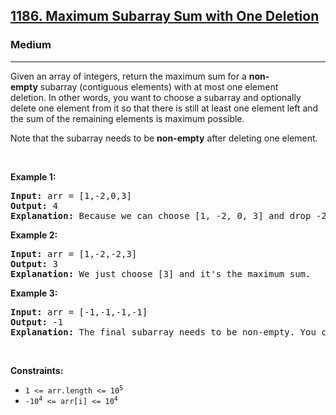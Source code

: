 <h2><a href="https://leetcode.com/problems/maximum-subarray-sum-with-one-deletion/">1186. Maximum Subarray Sum with One Deletion</a></h2><h3>Medium</h3><hr><div><p>Given an array of integers, return the maximum sum for a <strong>non-empty</strong>&nbsp;subarray (contiguous elements) with at most one element deletion.&nbsp;In other words, you want to choose a subarray and optionally delete one element from it so that there is still at least one element left and the&nbsp;sum of the remaining elements is maximum possible.</p>

<p>Note that the subarray needs to be <strong>non-empty</strong> after deleting one element.</p>

<p>&nbsp;</p>
<p><strong>Example 1:</strong></p>

<pre><strong>Input:</strong> arr = [1,-2,0,3]
<strong>Output:</strong> 4
<strong>Explanation: </strong>Because we can choose [1, -2, 0, 3] and drop -2, thus the subarray [1, 0, 3] becomes the maximum value.</pre>

<p><strong>Example 2:</strong></p>

<pre><strong>Input:</strong> arr = [1,-2,-2,3]
<strong>Output:</strong> 3
<strong>Explanation: </strong>We just choose [3] and it's the maximum sum.
</pre>

<p><strong>Example 3:</strong></p>

<pre><strong>Input:</strong> arr = [-1,-1,-1,-1]
<strong>Output:</strong> -1
<strong>Explanation:</strong>&nbsp;The final subarray needs to be non-empty. You can't choose [-1] and delete -1 from it, then get an empty subarray to make the sum equals to 0.
</pre>

<p>&nbsp;</p>
<p><strong>Constraints:</strong></p>

<ul>
	<li><code>1 &lt;= arr.length &lt;= 10<sup>5</sup></code></li>
	<li><code>-10<sup>4</sup> &lt;= arr[i] &lt;= 10<sup>4</sup></code></li>
</ul>
</div>